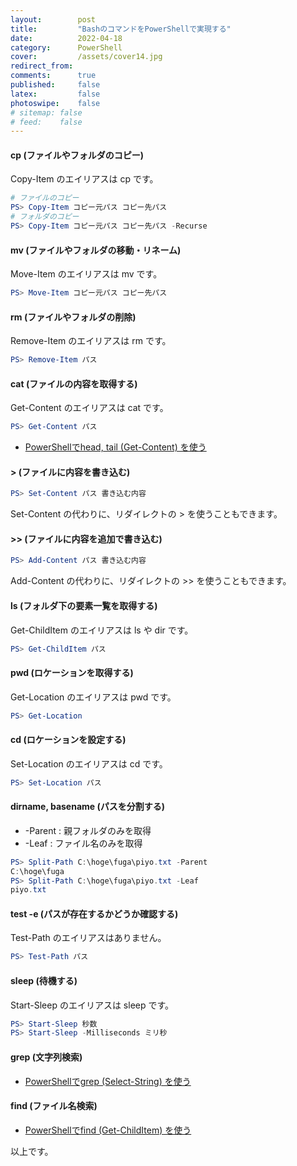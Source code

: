 ```yaml
---
layout:        post
title:         "BashのコマンドをPowerShellで実現する"
date:          2022-04-18
category:      PowerShell
cover:         /assets/cover14.jpg
redirect_from:
comments:      true
published:     false
latex:         false
photoswipe:    false
# sitemap: false
# feed:    false
---
```


#### cp (ファイルやフォルダのコピー)
Copy-Item のエイリアスは cp です。
```ps1
# ファイルのコピー
PS> Copy-Item コピー元パス コピー先パス
# フォルダのコピー
PS> Copy-Item コピー元パス コピー先パス -Recurse
```

#### mv (ファイルやフォルダの移動・リネーム)
Move-Item のエイリアスは mv です。
```ps1
PS> Move-Item コピー元パス コピー先パス
```

#### rm (ファイルやフォルダの削除)
Remove-Item のエイリアスは rm です。
```ps1
PS> Remove-Item パス
```

#### cat (ファイルの内容を取得する)
Get-Content のエイリアスは cat です。
```ps1
PS> Get-Content パス
```
- [PowerShellでhead, tail (Get-Content) を使う](http://localhost:4000/blog/powershell/Get-Content-TotalCount-Tail)

#### &gt; (ファイルに内容を書き込む)
```ps1
PS> Set-Content パス 書き込む内容
```
Set-Content の代わりに、リダイレクトの &gt; を使うこともできます。

#### &gt;&gt; (ファイルに内容を追加で書き込む)
```ps1
PS> Add-Content パス 書き込む内容
```
Add-Content の代わりに、リダイレクトの &gt;&gt; を使うこともできます。

#### ls (フォルダ下の要素一覧を取得する)
Get-ChildItem のエイリアスは ls や dir です。
```ps1
PS> Get-ChildItem パス
```

#### pwd (ロケーションを取得する)
Get-Location のエイリアスは pwd です。
```ps1
PS> Get-Location
```

#### cd (ロケーションを設定する)
Set-Location のエイリアスは cd です。
```ps1
PS> Set-Location パス
```

#### dirname, basename (パスを分割する)
- -Parent : 親フォルダのみを取得
- -Leaf : ファイル名のみを取得

```ps1
PS> Split-Path C:\hoge\fuga\piyo.txt -Parent
C:\hoge\fuga
PS> Split-Path C:\hoge\fuga\piyo.txt -Leaf
piyo.txt
```

#### test -e (パスが存在するかどうか確認する)
Test-Path のエイリアスはありません。
```ps1
PS> Test-Path パス
```

#### sleep (待機する)
Start-Sleep のエイリアスは sleep です。
```ps1
PS> Start-Sleep 秒数
PS> Start-Sleep -Milliseconds ミリ秒
```

#### grep (文字列検索)
- [PowerShellでgrep (Select-String) を使う](./Select-String)

#### find (ファイル名検索)
- [PowerShellでfind (Get-ChildItem) を使う](./Get-ChildItem)

以上です。
